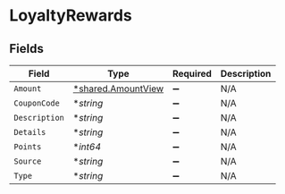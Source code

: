 # LoyaltyRewards


## Fields

| Field                                                          | Type                                                           | Required                                                       | Description                                                    |
| -------------------------------------------------------------- | -------------------------------------------------------------- | -------------------------------------------------------------- | -------------------------------------------------------------- |
| `Amount`                                                       | [*shared.AmountView](../../../pkg/models/shared/amountview.md) | :heavy_minus_sign:                                             | N/A                                                            |
| `CouponCode`                                                   | **string*                                                      | :heavy_minus_sign:                                             | N/A                                                            |
| `Description`                                                  | **string*                                                      | :heavy_minus_sign:                                             | N/A                                                            |
| `Details`                                                      | **string*                                                      | :heavy_minus_sign:                                             | N/A                                                            |
| `Points`                                                       | **int64*                                                       | :heavy_minus_sign:                                             | N/A                                                            |
| `Source`                                                       | **string*                                                      | :heavy_minus_sign:                                             | N/A                                                            |
| `Type`                                                         | **string*                                                      | :heavy_minus_sign:                                             | N/A                                                            |